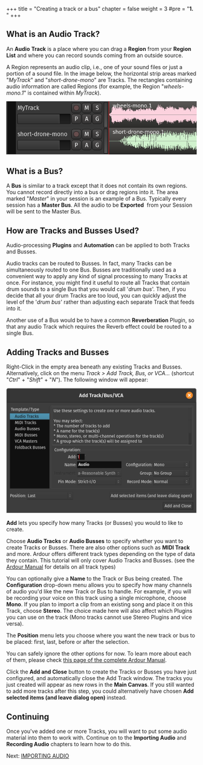 +++
title = "Creating a track or a bus"
chapter = false
weight = 3
#pre = "<b>1. </b>"
+++

What is an Audio Track?
--------------------------

An **Audio** **Track** is a place where you can drag a **Region**
from your **Region List** and where you can record sounds coming from an
outside source.

A Region represents an audio clip, i.e., one of your
sound files or just a portion of a sound file. In the image below, the
horizontal strip areas marked "*MyTrack*" and "*short-drone-mono*" are Tracks.
The rectangles containing audio information are called Regions (for example, the Region "*wheels-mono.1*" is contained within *MyTrack*).

![Tracks](en/Ardour6_Tracks.png) 

What is a Bus?
----------------

A **Bus** is similar to a track except that it does not contain its own
regions. You cannot record directly into a bus or drag regions into it.
The area marked "*Master*" in your session is an example of a Bus. Typically every
session has a **Master Bus**. All the audio to be **Exported**  from
your Session will be sent to the Master Bus.

How are Tracks and Busses Used?
---------------------------------

Audio-processing **Plugins** and **Automation** can be applied to both
Tracks and Busses.

Audio tracks can be routed to Busses. In fact, many Tracks can be
simultaneously routed to one Bus. Busses are traditionally used as a
convenient way to apply any kind of signal processing to many Tracks at
once. For instance, you might find it useful to route all Tracks that
contain drum sounds to a single Bus that you would call '*drum bus*'.
Then, if you decide that all your drum Tracks are too loud, you can
quickly adjust the level of the '*drum bus*' rather than adjusting each
separate Track that feeds into it.

Another use of a Bus would be to have a common **Reverberation** Plugin,
so that any audio Track which requires the Reverb effect could be routed
to a single Bus.

Adding Tracks and Busses
------------------------

Right-Click in the empty area beneath any existing Tracks and Busses.
Alternatively, click on the menu *Track > Add Track, Bus, or VCA...* (shortcut
"*Ctrl*" + "*Shift*" + "*N*"). The following window will appear:

![Add Track](en/Ardour6_Add_Track_or_Bus.png)

**Add** lets you specify how many Tracks (or Busses) you would to like
to create.

Choose **Audio Tracks** or **Audio Busses** to specify whether you want to
create Tracks or Busses. There are also other options such as **MIDI Track** and more. Ardour offers different track types depending on the type of data they contain. This tutorial will only
cover Audio Tracks and Busses. (see the [Ardour
Manual](http://manual.ardour.org/working-with-tracks/track-types/) for
details on all track types)

You can optionally give a **Name** to the Track or Bus being created.
The **Configuration** drop-down menu allows you to specify how many
channels of audio you'd like the new Track or Bus to handle. For
example, if you will be recording your voice on this track using a
single microphone, choose **Mono**. If you plan to import a clip from an
existing song and place it on this Track, choose **Stereo**. The choice
made here will also affect which Plugins you can use on the track (Mono
tracks cannot use Stereo Plugins and vice versa).

The **Position** menu lets you choose where you want the new track or bus to be placed: first, last, before or after the selection.

You can safely ignore the other options for now. To learn more about each of them, please check [this page of the complete Ardour
Manual](http://manual.ardour.org/working-with-tracks/adding-tracks-and-busses/).

Click the **Add and Close** button to create the Tracks or Busses you
have just configured, and automatically close the Add Track window. The tracks you just created will appear as new rows in the **Main Canvas**. If you still wanted to add more tracks after this step, you could alternatively have chosen **Add selected items (and leave dialog open)** instead.

Continuing
----------

Once you've added one or more Tracks, you will want to put some audio
material into them to work with. Continue on to the **Importing Audio**
and **Recording Audio** chapters to learn how to do this.

Next: [IMPORTING AUDIO](../importing-audio)
